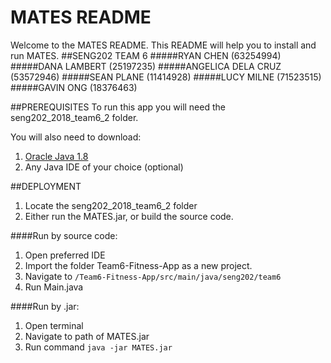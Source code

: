 # MATES README
Welcome to the MATES README.
This README will help you to install and run MATES.
##SENG202 TEAM 6
#####RYAN CHEN (63254994)
#####DANA LAMBERT (25197235)
#####ANGELICA DELA CRUZ (53572946)
#####SEAN PLANE (11414928)
#####LUCY MILNE (71523515)
#####GAVIN ONG (18376463)

##PREREQUISITES
To run this app you will need the seng202_2018_team6_2 folder.

You will also need to download:
1. [Oracle Java 1.8](https://www.oracle.com/technetwork/java/javase/downloads/jdk8-downloads-2133151.html)
2. Any Java IDE of your choice (optional)

##DEPLOYMENT

1. Locate the seng202_2018_team6_2 folder
2. Either run the MATES.jar, or build the source code.

####Run by source code:

1. Open preferred IDE
2. Import the folder Team6-Fitness-App as a new project.                                
3. Navigate to `/Team6-Fitness-App/src/main/java/seng202/team6`
4. Run Main.java

####Run by .jar:
1. Open terminal
2. Navigate to path of MATES.jar
2. Run command `java -jar MATES.jar`







